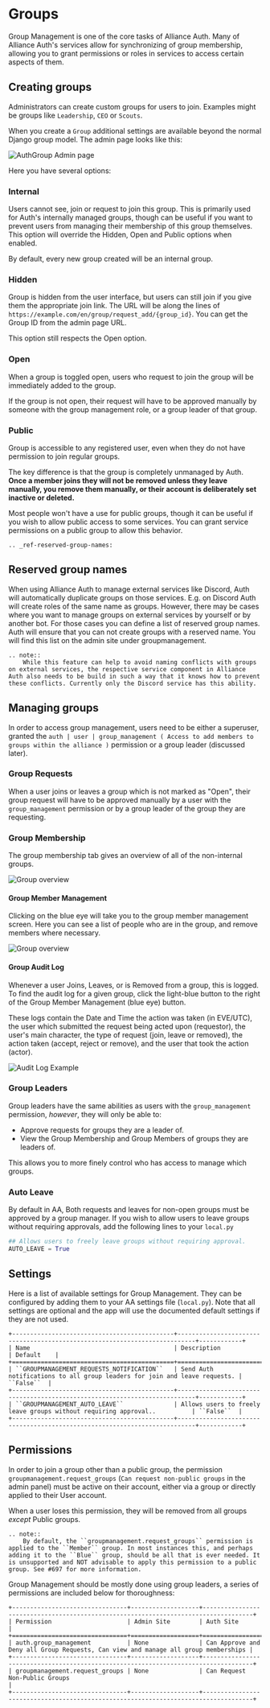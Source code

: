 # Groups

Group Management is one of the core tasks of Alliance Auth. Many of Alliance Auth's services allow for synchronizing of group membership, allowing you to grant permissions or roles in services to access certain aspects of them.

## Creating groups

Administrators can create custom groups for users to join. Examples might be groups like `Leadership`, `CEO` or `Scouts`.

When you create a `Group` additional settings are available beyond the normal Django group model. The admin page looks like this:

![AuthGroup Admin page](/_static/images/features/core/groupmanagement/group-admin.png)

Here you have several options:

### Internal

Users cannot see, join or request to join this group. This is primarily used for Auth's internally managed groups, though can be useful if you want to prevent users from managing their membership of this group themselves. This option will override the Hidden, Open and Public options when enabled.

By default, every new group created will be an internal group.

### Hidden

Group is hidden from the user interface, but users can still join if you give them the appropriate join link. The URL will be along the lines of `https://example.com/en/group/request_add/{group_id}`. You can get the Group ID from the admin page URL.

This option still respects the Open option.

### Open

When a group is toggled open, users who request to join the group will be immediately added to the group.

If the group is not open, their request will have to be approved manually by someone with the group management role, or a group leader of that group.

### Public

Group is accessible to any registered user, even when they do not have permission to join regular groups.

The key difference is that the group is completely unmanaged by Auth. **Once a member joins they will not be removed unless they leave manually, you remove them manually, or their account is deliberately set inactive or deleted.**

Most people won't have a use for public groups, though it can be useful if you wish to allow public access to some services. You can grant service permissions on a public group to allow this behavior.

```eval_rst
.. _ref-reserved-group-names:
```

## Reserved group names

When using Alliance Auth to manage external services like Discord, Auth will automatically duplicate groups on those services. E.g. on Discord Auth will create roles of the same name as groups. However, there may be cases where you want to manage groups on external services by yourself or by another bot. For those cases you can define a list of reserved group names. Auth will ensure that you can not create groups with a reserved name. You will find this list on the admin site under groupmanagement.

```eval_rst
.. note::
    While this feature can help to avoid naming conflicts with groups on external services, the respective service component in Alliance Auth also needs to be build in such a way that it knows how to prevent these conflicts. Currently only the Discord service has this ability.
```

## Managing groups

In order to access group management, users need to be either a superuser, granted the `auth | user | group_management ( Access to add members to groups within the alliance )` permission or a group leader (discussed later).

### Group Requests

When a user joins or leaves a group which is not marked as "Open", their group request will have to be approved manually by a user with the `group_management` permission or by a group leader of the group they are requesting.

### Group Membership

The group membership tab gives an overview of all of the non-internal groups.

![Group overview](/_static/images/features/core/groupmanagement/group-membership.png)

#### Group Member Management

Clicking on the blue eye will take you to the group member management screen. Here you can see a list of people who are in the group, and remove members where necessary.

![Group overview](/_static/images/features/core/groupmanagement/group-member-management.png)

#### Group Audit Log

Whenever a user Joins, Leaves, or is Removed from a group, this is logged. To find the audit log for a given group, click the light-blue button to the right of the Group Member Management (blue eye) button.

These logs contain the Date and Time the action was taken (in EVE/UTC), the user which submitted the request being acted upon (requestor), the user's main character, the type of request (join, leave or removed), the action taken (accept, reject or remove), and the user that took the action (actor).

![Audit Log Example](/_static/images/features/core/groupmanagement/group_audit_log.png)

### Group Leaders

Group leaders have the same abilities as users with the `group_management` permission, _however_, they will only be able to:

- Approve requests for groups they are a leader of.
- View the Group Membership and Group Members of groups they are leaders of.

This allows you to more finely control who has access to manage which groups.

### Auto Leave

By default in AA, Both requests and leaves for non-open groups must be approved by a group manager. If you wish to allow users to leave groups without requiring approvals, add the following lines to your `local.py`

```python
## Allows users to freely leave groups without requiring approval.
AUTO_LEAVE = True
```

## Settings

Here is a list of available settings for Group Management. They can be configured by adding them to your AA settings file (``local.py``).
Note that all settings are optional and the app will use the documented default settings if they are not used.

```eval_rst
+---------------------------------------------+---------------------------------------------------------------------------+------------+
| Name                                        | Description                                                               | Default    |
+=============================================+===========================================================================+============+
| ``GROUPMANAGEMENT_REQUESTS_NOTIFICATION``   | Send Auth notifications to all group leaders for join and leave requests. | ``False``  |
+---------------------------------------------+---------------------------------------------------------------------------+------------+
| ``GROUPMANAGEMENT_AUTO_LEAVE``              | Allows users to freely leave groups without requiring approval..          | ``False``  |
+---------------------------------------------+---------------------------------------------------------------------------+------------+
```

## Permissions

In order to join a group other than a public group, the permission `groupmanagement.request_groups` (`Can request non-public groups` in the admin panel) must be active on their account, either via a group or directly applied to their User account.

When a user loses this permission, they will be removed from all groups _except_ Public groups.

```eval_rst
.. note::
    By default, the ``groupmanagement.request_groups`` permission is applied to the ``Member`` group. In most instances this, and perhaps adding it to the ``Blue`` group, should be all that is ever needed. It is unsupported and NOT advisable to apply this permission to a public group. See #697 for more information.
```

Group Management should be mostly done using group leaders, a series of permissions are included below for thoroughness:

```eval_rst
+--------------------------------+-------------------+------------------------------------------------------------------------------------+
| Permission                     | Admin Site        | Auth Site                                                                          |
+================================+===================+====================================================================================+
| auth.group_management          | None              | Can Approve and Deny all Group Requests, Can view and manage all group memberships |
+--------------------------------+-------------------+------------------------------------------------------------------------------------+
| groupmanagement.request_groups | None              | Can Request Non-Public Groups                                                      |
+--------------------------------+-------------------+------------------------------------------------------------------------------------+
```
